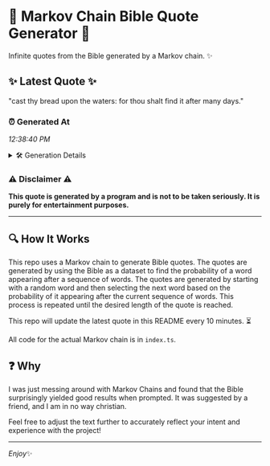 # 📖 Markov Chain Bible Quote Generator 📖

Infinite quotes from the Bible generated by a Markov chain. ✨

## ✨ Latest Quote ✨
"cast thy bread upon the waters: for thou shalt find it after many days."

### ⏰ Generated At
*12:38:40 PM*

<details>
    <summary>🛠️ Generation Details</summary>
    <p>
        <strong>🌱 Seed:</strong> cast<br>
        <strong>🔄 Iterations:</strong> 13<br>
        <strong>📜 Context History:</strong><br>[ cast ]: thy<br>[ cast, thy ]: bread<br>[ cast, thy, bread ]: upon<br>[ cast, thy, bread, upon ]: the<br>[ cast, thy, bread, upon, the ]: waters:<br>[ cast, thy, bread, upon, the, waters: ]: for<br>[ thy, bread, upon, the, waters:, for ]: thou<br>[ bread, upon, the, waters:, for, thou ]: shalt<br>[ upon, the, waters:, for, thou, shalt ]: find<br>[ the, waters:, for, thou, shalt, find ]: it<br>[ waters:, for, thou, shalt, find, it ]: after<br>[ for, thou, shalt, find, it, after ]: many<br>[ thou, shalt, find, it, after, many ]: days.<br>
    </p>
</details>

### ⚠️ Disclaimer ⚠️
**This quote is generated by a program and is not to be taken seriously. It is purely for entertainment purposes.**

---

## 🔍 How It Works

This repo uses a Markov chain to generate Bible quotes. The quotes are generated by using the Bible as a dataset to find the probability of a word appearing after a sequence of words. The quotes are generated by starting with a random word and then selecting the next word based on the probability of it appearing after the current sequence of words. This process is repeated until the desired length of the quote is reached.

This repo will update the latest quote in this README every 10 minutes. ⏳

All code for the actual Markov chain is in `index.ts`.

## ❓ Why

I was just messing around with Markov Chains and found that the Bible surprisingly yielded good results when prompted. 
It was suggested by a friend, and I am in no way christian.

Feel free to adjust the text further to accurately reflect your intent and experience with the project!

---

*Enjoy*✨
